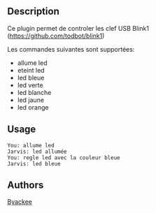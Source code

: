<!---
IMPORTANT
=========
This README.md is displayed in the WebStore as well as within Jarvis app
Please do not change the structure of this file
Fill-in Description, Usage & Author sections
Make sure to rename the [en] folder into the language code your plugin is written in (ex: fr, es, de, it...)
For multi-language plugin:
- clone the language directory and translate commands/functions.sh
- optionally write the Description / Usage sections in several languages
-->
## Description
Ce plugin permet de controler les clef USB Blink1 (https://github.com/todbot/blink1)

Les commandes suivantes sont supportées:
 - allume led
 - eteint led
 - led bleue
 - led verte
 - led blanche
 - led jaune
 - led orange

## Usage
```
You: allume led
Jarvis: led allumée
You: regle led avec la couleur bleue
Jarvis: led bleue
```

## Authors
[Byackee](https://github.com/byackee)
